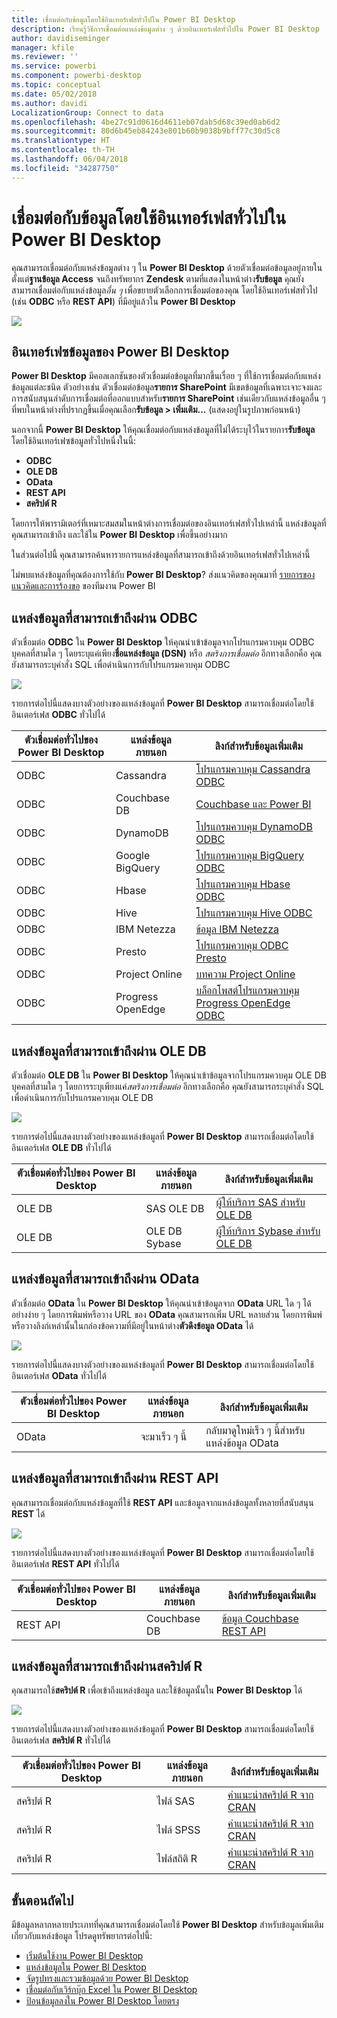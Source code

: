 ```yaml
---
title: เชื่อมต่อกับข้อมูลโดยใช้อินเทอร์เฟสทั่วไปใน Power BI Desktop
description: เรียนรู้วิธีการเชื่อมต่อแหล่งข้อมูลต่าง ๆ ด้วยอินเทอร์เฟสทั่วไปใน Power BI Desktop
author: davidiseminger
manager: kfile
ms.reviewer: ''
ms.service: powerbi
ms.component: powerbi-desktop
ms.topic: conceptual
ms.date: 05/02/2018
ms.author: davidi
LocalizationGroup: Connect to data
ms.openlocfilehash: 4be27c91d0616d4611eb07dab5d68c39ed0ab6d2
ms.sourcegitcommit: 80d6b45eb84243e801b60b9038b9bff77c30d5c8
ms.translationtype: HT
ms.contentlocale: th-TH
ms.lasthandoff: 06/04/2018
ms.locfileid: "34287750"
---
```

# <a name="connect-to-data-using-generic-interfaces-in-power-bi-desktop"></a>เชื่อมต่อกับข้อมูลโดยใช้อินเทอร์เฟสทั่วไปใน Power BI Desktop
คุณสามารถเชื่อมต่อกับแหล่งข้อมูลต่าง ๆ ใน **Power BI Desktop** ด้วยตัวเชื่อมต่อข้อมูลอยู่ภายใน ตั้งแต่**ฐานข้อมูล Access** จนถึงทรัพยากร **Zendesk** ตามที่แสดงในหน้าต่าง**รับข้อมูล** คุณยังสามารถเชื่อมต่อกับแหล่งข้อมูล*อื่น ๆ* เพื่อขยายตัวเลือกการเชื่อมต่อของคุณ โดยใช้อินเทอร์เฟสทั่วไป (เช่น **ODBC** หรือ **REST API**) ที่มีอยู่แล้วใน **Power BI Desktop**

![](media/desktop-connect-using-generic-interfaces/generic-data-interfaces_1.png)

## <a name="power-bi-desktop-data-interfaces"></a>อินเทอร์เฟซข้อมูลของ Power BI Desktop
**Power BI Desktop** มีคอลเลกชันของตัวเชื่อมต่อข้อมูลที่มากขึ้นเรื่อย ๆ ที่ใช้การเชื่อมต่อกับแหล่งข้อมูลแต่ละชนิด ตัวอย่างเช่น ตัวเชื่อมต่อข้อมูล**รายการ SharePoint** มีเขตข้อมูลที่เฉพาะเจาะจงและการสนับสนุนลำดับการเชื่อมต่อที่ออกแบบสำหรับ**รายการ SharePoint** เช่นเดียวกับแหล่งข้อมูลอื่น ๆ ที่พบในหน้าต่างที่ปรากฏขึ้นเมื่อคุณเลือก**รับข้อมูล > เพิ่มเติม...**  (แสดงอยู่ในรูปภาพก่อนหน้า)

นอกจากนี้ **Power BI Desktop** ให้คุณเชื่อมต่อกับแหล่งข้อมูลที่ไม่ได้ระบุไว้ในรายการ**รับข้อมูล** โดยใช้อินเทอร์เฟซข้อมูลทั่วไปหนึ่งในนี้:

* **ODBC**
* **OLE DB**
* **OData**
* **REST API**
* **สคริปต์ R**

โดยการให้พารามิเตอร์ที่เหมาะสมสมในหน้าต่างการเชื่อมต่อของอินเทอร์เฟสทั่วไปเหล่านี้ แหล่งข้อมูลที่คุณสามารถเข้าถึง และใช้ใน **Power BI Desktop** เพื่อขึ้นอย่างมาก

ในส่วนต่อไปนี้ คุณสามารถค้นหารายการแหล่งข้อมูลที่สามารถเข้าถึงด้วยอินเทอร์เฟสทั่วไปเหล่านี้

ไม่พบแหล่งข้อมูลที่คุณต้องการใช้กับ **Power BI Desktop**? ส่งแนวคิดของคุณมาที่ [รายการของแนวคิดและการร้องขอ](https://ideas.powerbi.com/) ของทีมงาน Power BI

## <a name="data-sources-accessible-through-odbc"></a>แหล่งข้อมูลที่สามารถเข้าถึงผ่าน ODBC
ตัวเชื่อมต่อ **ODBC** ใน **Power BI Desktop** ให้คุณนำเข้าข้อมูลจากโปรแกรมควบคุม ODBC บุคคลที่สามใด ๆ โดยระบุแค่เพียง**ชื่อแหล่งข้อมูล (DSN)** หรือ *สตริงการเชื่อมต่อ* อีกทางเลือกคือ คุณยังสามารถระบุคำสั่ง SQL เพื่อดำเนินการกับโปรแกรมควบคุม ODBC

![](media/desktop-connect-using-generic-interfaces/generic-data-interfaces_2.png)

รายการต่อไปนี้แสดงบางตัวอย่างของแหล่งข้อมูลที่ **Power BI Desktop** สามารถเชื่อมต่อโดยใช้อินเตอร์เฟส **ODBC** ทั่วไปได้

| ตัวเชื่อมต่อทั่วไปของ Power BI Desktop | แหล่งข้อมูลภายนอก | ลิงก์สำหรับข้อมูลเพิ่มเติม |
| --- | --- | --- |
| ODBC |Cassandra |[โปรแกรมควบคุม Cassandra ODBC](http://www.simba.com/drivers/cassandra-odbc-jdbc/) |
| ODBC |Couchbase DB |[Couchbase และ Power BI](https://powerbi.microsoft.com/en-us/blog/visualizing-data-from-couchbase-server-v4-using-power-bi/) |
| ODBC |DynamoDB |[โปรแกรมควบคุม DynamoDB ODBC](http://www.simba.com/drivers/dynamodb-odbc-jdbc/) |
| ODBC |Google BigQuery |[โปรแกรมควบคุม BigQuery ODBC](http://www.simba.com/drivers/bigquery-odbc-jdbc/) |
| ODBC |Hbase |[โปรแกรมควบคุม Hbase ODBC](http://www.simba.com/drivers/hbase-odbc-jdbc/) |
| ODBC |Hive |[โปรแกรมควบคุม Hive ODBC](http://www.simba.com/drivers/hive-odbc-jdbc/) |
| ODBC |IBM Netezza |[ข้อมูล IBM Netezza](https://www.ibm.com/support/knowledgecenter/SSULQD_7.2.1/com.ibm.nz.datacon.doc/c_datacon_plg_overview.html) |
| ODBC |Presto |[โปรแกรมควบคุม ODBC Presto](http://www.simba.com/drivers/presto-odbc-jdbc/) |
| ODBC |Project Online |[บทความ Project Online](desktop-project-online-connect-to-data.md) |
| ODBC |Progress OpenEdge |[บล็อกโพสต์โปรแกรมควบคุม Progress OpenEdge ODBC](https://na01.safelinks.protection.outlook.com/?url=https%3A%2F%2Fwww.progress.com%2Fblogs%2Fconnect-microsoft-power-bi-to-openedge-via-odbc-driver&data=02%7C01%7CMatt.Masson%40microsoft.com%7C5e63742e6c454308b58a08d4034b5923%7C72f988bf86f141af91ab2d7cd011db47%7C1%7C0%7C636137069555329811&sdata=gSu2Rq3vZ0uBVOgjaXxd8Y3uBf%2B8DidX6PG33jwAduY%3D&reserved=0) |

## <a name="data-sources-accessible-through-ole-db"></a>แหล่งข้อมูลที่สามารถเข้าถึงผ่าน OLE DB
ตัวเชื่อมต่อ **OLE DB** ใน **Power BI Desktop** ให้คุณนำเข้าข้อมูลจากโปรแกรมควบคุม OLE DB บุคคลที่สามใด ๆ โดยการระบุเพียงแค่*สตริงการเชื่อมต่อ* อีกทางเลือกคือ คุณยังสามารถระบุคำสั่ง SQL เพื่อดำเนินการกับโปรแกรมควบคุม OLE DB

![](media/desktop-connect-using-generic-interfaces/generic-data-interfaces_3.png)

รายการต่อไปนี้แสดงบางตัวอย่างของแหล่งข้อมูลที่ **Power BI Desktop** สามารถเชื่อมต่อโดยใช้อินเตอร์เฟส **OLE DB** ทั่วไปได้

| ตัวเชื่อมต่อทั่วไปของ Power BI Desktop | แหล่งข้อมูลภายนอก | ลิงก์สำหรับข้อมูลเพิ่มเติม |
| --- | --- | --- |
| OLE DB |SAS OLE DB |[ผู้ให้บริการ SAS สำหรับ OLE DB](https://support.sas.com/downloads/package.htm?pid=648) |
| OLE DB |OLE DB Sybase |[ผู้ให้บริการ Sybase สำหรับ OLE DB](http://infocenter.sybase.com/help/index.jsp?topic=/com.sybase.infocenter.dc35888.1550/doc/html/jon1256941734395.html) |

## <a name="data-sources-accessible-through-odata"></a>แหล่งข้อมูลที่สามารถเข้าถึงผ่าน OData
ตัวเชื่อมต่อ **OData** ใน **Power BI Desktop** ให้คุณนำเข้าข้อมูลจาก **OData** URL ใด ๆ ได้อย่างง่าย ๆ โดยการพิมพ์หรือวาง URL ของ **OData** คุณสามารถเพิ่ม URL หลายส่วน โดยการพิมพ์หรือวางลิงก์เหล่านั้นในกล่องข้อความที่มีอยู่ในหน้าต่าง**ตัวดึงข้อมูล OData** ได้

![](media/desktop-connect-using-generic-interfaces/generic-data-interfaces_4.png)

รายการต่อไปนี้แสดงบางตัวอย่างของแหล่งข้อมูลที่ **Power BI Desktop** สามารถเชื่อมต่อโดยใช้อินเตอร์เฟส **OData** ทั่วไปได้

| ตัวเชื่อมต่อทั่วไปของ Power BI Desktop | แหล่งข้อมูลภายนอก | ลิงก์สำหรับข้อมูลเพิ่มเติม |
| --- | --- | --- |
| OData |จะมาเร็ว ๆ นี้ |กลับมาดูใหม่เร็ว ๆ นี้สำหรับแหล่งข้อมูล OData |

## <a name="data-sources-accessible-through-rest-apis"></a>แหล่งข้อมูลที่สามารถเข้าถึงผ่าน REST API
คุณสามารถเชื่อมต่อกับแหล่งข้อมูลที่ใช้ **REST API** และข้อมูลจากแหล่งข้อมูลทั้งหลายที่สนับสนุน **REST** ได้

![](media/desktop-connect-using-generic-interfaces/generic-data-interfaces_5.png)

รายการต่อไปนี้แสดงบางตัวอย่างของแหล่งข้อมูลที่ **Power BI Desktop** สามารถเชื่อมต่อโดยใช้อินเตอร์เฟส **REST API** ทั่วไปได้

| ตัวเชื่อมต่อทั่วไปของ Power BI Desktop | แหล่งข้อมูลภายนอก | ลิงก์สำหรับข้อมูลเพิ่มเติม |
| --- | --- | --- |
| REST API |Couchbase DB |[ข้อมูล Couchbase REST API](https://powerbi.microsoft.com/en-us/blog/visualizing-data-from-couchbase-server-v4-using-power-bi/) |

## <a name="data-sources-accessible-through-r-script"></a>แหล่งข้อมูลที่สามารถเข้าถึงผ่านสคริปต์ R
คุณสามารถใช้**สคริปต์ R** เพื่อเข้าถึงแหล่งข้อมูล และใช้ข้อมูลนั้นใน **Power BI Desktop** ได้

![](media/desktop-connect-using-generic-interfaces/r-scripts-2.png)

รายการต่อไปนี้แสดงบางตัวอย่างของแหล่งข้อมูลที่ **Power BI Desktop** สามารถเชื่อมต่อโดยใช้อินเตอร์เฟส **สคริปต์ R** ทั่วไปได้

| ตัวเชื่อมต่อทั่วไปของ Power BI Desktop | แหล่งข้อมูลภายนอก | ลิงก์สำหรับข้อมูลเพิ่มเติม |
| --- | --- | --- |
| สคริปต์ R |ไฟล์ SAS |[คำแนะนำสคริปต์ R จาก CRAN](https://cran.r-project.org/doc/manuals/R-data.html) |
| สคริปต์ R |ไฟล์ SPSS |[คำแนะนำสคริปต์ R จาก CRAN](https://cran.r-project.org/doc/manuals/R-data.html) |
| สคริปต์ R |ไฟล์สถิติ R |[คำแนะนำสคริปต์ R จาก CRAN](https://cran.r-project.org/doc/manuals/R-data.html) |

## <a name="next-steps"></a>ขั้นตอนถัดไป
มีข้อมูลหลากหลายประเภทที่คุณสามารถเชื่อมต่อโดยใช้ **Power BI Desktop** สำหรับข้อมูลเพิ่มเติมเกี่ยวกับแหล่งข้อมูล โปรดดูทรัพยากรต่อไปนี้:

* [เริ่มต้นใช้งาน Power BI Desktop](desktop-getting-started.md)
* [แหล่งข้อมูลใน Power BI Desktop](desktop-data-sources.md)
* [จัดรูปทรงและรวมข้อมูลด้วย Power BI Desktop](desktop-shape-and-combine-data.md)
* [เชื่อมต่อกับเวิร์กบุ๊ก Excel ใน Power BI Desktop](desktop-connect-excel.md)   
* [ป้อนข้อมูลลงใน Power BI Desktop โดยตรง](desktop-enter-data-directly-into-desktop.md)   

